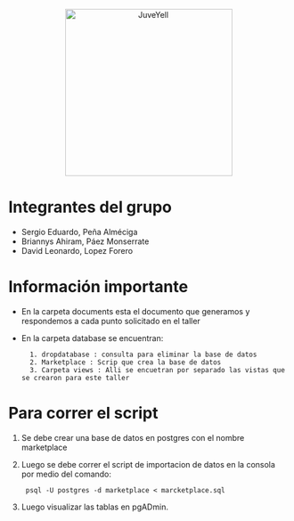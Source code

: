 <div>
<p style = 'text-align:center;'>
<img src="https://yt3.ggpht.com/ytc/AKedOLSMd2hyZPc9YzCrWY4XpGEQwrgXblzvBFu3843d=s900-c-k-c0x00ffffff-no-rj" alt="JuveYell" width="300px">
</p>
</div> 


# Integrantes del grupo

- Sergio Eduardo, Peña Alméciga
- Briannys Ahiram, Páez Monserrate
- David Leonardo, Lopez Forero

# Información importante
- En la carpeta documents esta el documento que generamos y respondemos a cada punto solicitado en el taller
- En la carpeta database se encuentran:

        1. dropdatabase : consulta para eliminar la base de datos
        2. Marketplace : Scrip que crea la base de datos
        3. Carpeta views : Alli se encuetran por separado las vistas que se crearon para este taller

# Para correr el script

1. Se debe crear una base de datos en postgres con el nombre marketplace
2. Luego se debe correr el script de importacion de datos en la consola por medio del comando:

        psql -U postgres -d marketplace < marcketplace.sql

3. Luego visualizar las tablas en pgADmin.
